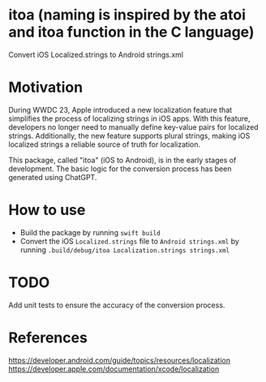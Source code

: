 # itoa (naming is inspired by the atoi and itoa function in the C language)
Convert iOS Localized.strings to Android strings.xml

# Motivation
During WWDC 23, Apple introduced a new localization feature that simplifies the process of localizing strings in iOS apps. 
With this feature, developers no longer need to manually define key-value pairs for localized strings. 
Additionally, the new feature supports plural strings, making iOS localized strings a reliable source of truth for localization.

This package, called "itoa" (iOS to Android), is in the early stages of development. 
The basic logic for the conversion process has been generated using ChatGPT.


# How to use
- Build the package by running `swift build`
- Convert the iOS `Localized.strings` file to `Android strings.xml` by running `.build/debug/itoa Localization.strings strings.xml`

# TODO
Add unit tests to ensure the accuracy of the conversion process.

# References
https://developer.android.com/guide/topics/resources/localization
https://developer.apple.com/documentation/xcode/localization
